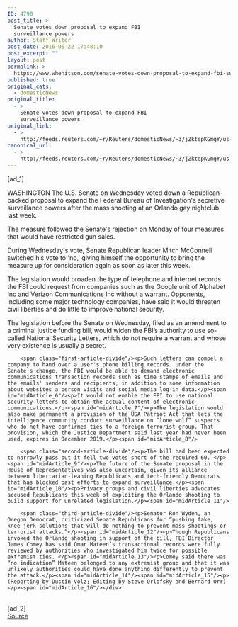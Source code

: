```yaml
---
ID: 4790
post_title: >
  Senate votes down proposal to expand FBI
  surveillance powers
author: Staff Writer
post_date: 2016-06-22 17:48:10
post_excerpt: ""
layout: post
permalink: >
  https://www.whenitson.com/senate-votes-down-proposal-to-expand-fbi-surveillance-powers/
published: true
original_cats:
  - domesticNews
original_title:
  - >
    Senate votes down proposal to expand FBI
    surveillance powers
original_link:
  - >
    http://feeds.reuters.com/~r/Reuters/domesticNews/~3/jZktepKGmgY/us-cyber-fbi-emails-idUSKCN0Z8160
canonical_url:
  - >
    http://feeds.reuters.com/~r/Reuters/domesticNews/~3/jZktepKGmgY/us-cyber-fbi-emails-idUSKCN0Z8160
---
```

 [ad_1]
<br><div id="articleText">
<span id="midArticle_start"/>

<span id="midArticle_0"/><span class="focusParagraph" readability="4"><p><span class="articleLocation">WASHINGTON</span> The U.S. Senate on Wednesday voted down a Republican-backed proposal to expand the Federal Bureau of Investigation's secretive surveillance powers after the mass shooting at an Orlando gay nightclub last week.</p></span><span id="midArticle_1"/><p>The measure followed the Senate's rejection on Monday of four measures that would have restricted gun sales. </p><span id="midArticle_2"/><p>During Wednesday's vote, Senate Republican leader Mitch McConnell switched his vote to 'no,' giving himself the opportunity to bring the measure up for consideration again as soon as later this week.</p><span id="midArticle_3"/><p>The legislation would broaden the type of telephone and internet records the FBI could request from companies such as the Google unit of Alphabet Inc and Verizon Communications Inc without a warrant. Opponents, including some major technology companies, have said it would threaten civil liberties and do little to improve national security.</p><span id="midArticle_4"/><p>The legislation before the Senate on Wednesday, filed as an amendment to a criminal justice funding bill, would widen the FBI’s authority to use so-called National Security Letters, which do not require a warrant and whose very existence is usually a secret. </p><span id="midArticle_5"/>
        
        <span class="first-article-divide"/><p>Such letters can compel a company to hand over a user's phone billing records. Under the Senate's change, the FBI would be able to demand electronic communications transaction records such as time stamps of emails and the emails' senders and recipients, in addition to some information about websites a person visits and social media log-in data.</p><span id="midArticle_6"/><p>It would not enable the FBI to use national security letters to obtain the actual content of electronic communications.</p><span id="midArticle_7"/><p>The legislation would also make permanent a provision of the USA Patriot Act that lets the intelligence community conduct surveillance on “lone wolf” suspects who do not have confirmed ties to a foreign terrorist group. That provision, which the Justice Department said last year had never been used, expires in December 2019.</p><span id="midArticle_8"/>
        
        <span class="second-article-divide"/><p>The bill had been expected to narrowly pass but it fell two votes short of the required 60. </p><span id="midArticle_9"/><p>The future of the Senate proposal in the House of Representatives was also uncertain, given its alliance between libertarian-leaning Republicans and tech-friendly Democrats that has blocked past efforts to expand surveillance.</p><span id="midArticle_10"/><p>Privacy groups and civil liberties advocates accused Republicans this week of exploiting the Orlando shooting to build support for unrelated legislation.</p><span id="midArticle_11"/>
        
        <span class="third-article-divide"/><p>Senator Ron Wyden, an Oregon Democrat, criticized Senate Republicans for “pushing fake, knee-jerk solutions that will do nothing to prevent mass shootings or terrorist attacks.”</p><span id="midArticle_12"/><p>Though Republicans invoked the Orlando shooting in support of the bill, FBI Director James Comey has said Omar Mateen’s transactional records were fully reviewed by authorities who investigated him twice for possible extremist ties. </p><span id="midArticle_13"/><p>Comey said there was “no indication” Mateen belonged to any extremist group and that it was unlikely authorities could have done anything differently to prevent the attack.</p><span id="midArticle_14"/><span id="midArticle_15"/><p> (Reporting by Dustin Volz; Editing by Steve Orlofsky and Bernard Orr)</p><span id="midArticle_16"/></div>
<br>[ad_2]
<br><a href="http://feeds.reuters.com/~r/Reuters/domesticNews/~3/jZktepKGmgY/us-cyber-fbi-emails-idUSKCN0Z8160">Source </a>
